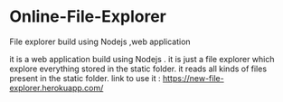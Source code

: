 # Online-File-Explorer
File explorer build using Nodejs  ,web application

it is a web application build using Nodejs . it is just a file explorer which explore everything stored in the static folder.
it reads all kinds of files present in the static folder.
link to use it : https://new-file-explorer.herokuapp.com/
